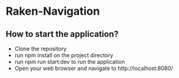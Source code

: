 # Raken-Navigation
## How to start the application?
* Clone the repository
* run npm install on the project directory
* run npm run start:dev to run the application
* Open your web browser and navigate to http://localhost:8080/
